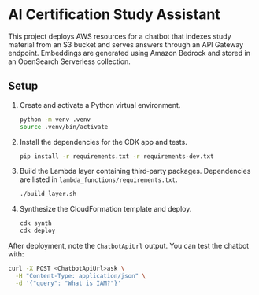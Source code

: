 # AI Certification Study Assistant

This project deploys AWS resources for a chatbot that indexes study material from an S3 bucket and serves answers through an API Gateway endpoint. Embeddings are generated using Amazon Bedrock and stored in an OpenSearch Serverless collection.

## Setup

1. Create and activate a Python virtual environment.
   ```bash
   python -m venv .venv
   source .venv/bin/activate
   ```
2. Install the dependencies for the CDK app and tests.
   ```bash
   pip install -r requirements.txt -r requirements-dev.txt
   ```
3. Build the Lambda layer containing third‑party packages. Dependencies are
   listed in `lambda_functions/requirements.txt`.
   ```bash
   ./build_layer.sh
   ```
4. Synthesize the CloudFormation template and deploy.
   ```bash
   cdk synth
   cdk deploy
   ```

After deployment, note the `ChatbotApiUrl` output. You can test the chatbot with:

```bash
curl -X POST <ChatbotApiUrl>ask \
  -H "Content-Type: application/json" \
  -d '{"query": "What is IAM?"}'
```

